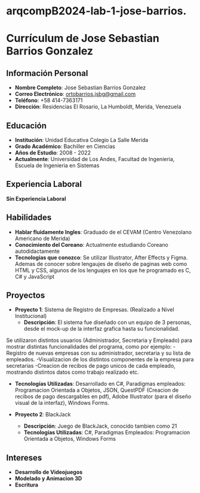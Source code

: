 # arqcompB2024-lab-1-jose-barrios.

# Currículum de Jose Sebastian Barrios Gonzalez

## Información Personal 
- **Nombre Completo**: Jose Sebastian Barrios Gonzalez
- **Correo Electrónico**: ortobarrios.jsbg@gmail.com
- **Teléfono**: +58 414-7363171
- **Dirección**: Residencias El Rosario, La Humboldt, Merida, Venezuela 

## Educación
- **Institución**: Unidad Educativa Colegio La Salle Merida 
- **Grado Académico**: Bachiller en Ciencias 
- **Años de Estudio**: 2008 - 2022
- **Actualmente**: Universidad de Los Andes, Facultad de Ingenieria, Escuela de Ingenieria en Sistemas

## Experiencia Laboral
**Sin Experiencia Laboral**

## Habilidades
- **Hablar fluidamente Ingles**: Graduado de el CEVAM (Centro Venezolano Americano de Merida) 
- **Conocimiento del Coreano**: Actualmente estudiando Coreano autodidactamente
- **Tecnologias que conozco**: Se utilizar Illustrator, After Effects y Figma. Ademas de conocer sobre lengaujes de diseño de paginas web como HTML y CSS, algunos de los lenguajes en los que he programado es C, C# y JavaScript

## Proyectos 
- **Proyecto 1**: Sistema de Registro de Empresas. (Realizado a Nivel Institucional)
  - **Descripción**: El sistema fue diseñado con un equipo de 3 personas, desde el mock-up de la interfaz grafica hasta su funcionalidad.

Se utilizaron distintos usuarios (Administrador, Secretaria y Empleado) para mostrar distintas funcionalidades del programa, como por ejemplo: 
  -Registro de nuevas empresas con su administrador, secretaria y su lista     de empleados.
  -Visualizacion de los distintos componentes de la empresa para secretarias
  -Creacion de recibos de pago unicos de cada empleado, mostrando distintos     datos como trabajo realizado etc.
  
  - **Tecnologías Utilizadas**: Desarrollado en C#, Paradigmas empleados:       Programacion Orientada a   Objetos, JSON, QuestPDF (Creacion de recibos      de pago descargables en pdf),   Adobe Illustrator (para el diseño visual     de la interfaz), Windows Forms.

- **Proyecto 2**: BlackJack 
  - **Descripción**: Juego de BlackJack, conocido tambien como 21 
  - **Tecnologías Utilizadas**: C#, Paradigmas Empleados: Programacion         Orientada a Objetos, Windows Forms  

## Intereses
- **Desarrollo de Videojuegos**
- **Modelado y Animacion 3D**
- **Escritura**


